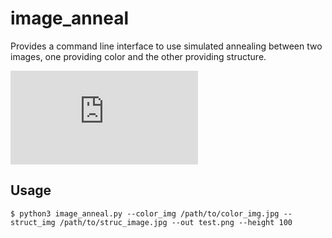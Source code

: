 # image_anneal
Provides a command line interface to use simulated annealing between two images, one providing color and the other providing structure.

![Example](https://www.facebook.com/photo.php?fbid=224595498540937&set=p.224595498540937&type=3)

## Usage
```
$ python3 image_anneal.py --color_img /path/to/color_img.jpg --struct_img /path/to/struc_image.jpg --out test.png --height 100
```
